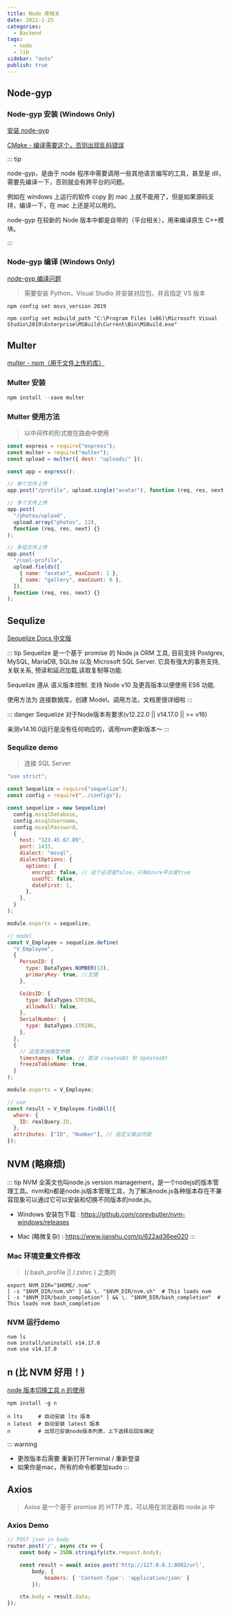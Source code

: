 ```yaml
---
title: Node 库相关
date: 2022-1-25
categories:
  - Backend
tags:
  - node
  - lib
sidebar: "auto"
publish: true
---
```


## Node-gyp

### Node-gyp 安装 (Windows Only)

[安装 node-gyp](https://zhuanlan.zhihu.com/p/164543031)

[CMake - 编译需要这个，否则出现乱码错误](https://cmake.org/)

::: tip

node-gyp，是由于 node 程序中需要调用一些其他语言编写的工具，甚至是 dll，需要先编译一下，否则就会有跨平台的问题。

例如在 windows 上运行的软件 copy 到 mac 上就不能用了，但是如果源码支持，编译一下，在 mac 上还是可以用的。

node-gyp 在较新的 Node 版本中都是自带的（平台相关），用来编译原生 C++模块。

:::

### Node-gyp 编译 (Windows Only)

[node-gyp 编译问题](https://www.cnblogs.com/fanqisoft/p/13171657.html)

> 需要安装 Python，Visual Studio 并安装对应包，并且指定 VS 版本

```shell
npm config set msvs_version 2019

npm config set msbuild_path "C:\Program Files (x86)\Microsoft Visual Studio\2019\Enterprise\MSBuild\Current\Bin\MSBuild.exe"
```

## Multer

[multer - npm（用于文件上传的库）](https://www.npmjs.com/package/multer)

### Multer 安装

```js
npm install --save multer
```

### Multer 使用方法

> 以中间件的形式放在路由中使用

```js
const express = require("express");
const multer = require("multer");
const upload = multer({ dest: "uploads/" });

const app = express();

// 单个文件上传
app.post("/profile", upload.single("avatar"), function (req, res, next) {});

// 多个文件上传
app.post(
  "/photos/upload",
  upload.array("photos", 12),
  function (req, res, next) {}
);

// 多组文件上传
app.post(
  "/cool-profile",
  upload.fields([
    { name: "avatar", maxCount: 1 },
    { name: "gallery", maxCount: 8 },
  ]),
  function (req, res, next) {}
);
```

## Sequlize

[Sequelize Docs 中文版](https://demopark.github.io/sequelize-docs-Zh-CN/)

::: tip
Sequelize 是一个基于 promise 的 Node.js ORM 工具, 目前支持 Postgres, MySQL, MariaDB, SQLite 以及 Microsoft SQL Server. 它具有强大的事务支持, 关联关系, 预读和延迟加载,读取复制等功能.

Sequelize 遵从 语义版本控制. 支持 Node v10 及更高版本以便使用 ES6 功能.

使用方法为 连接数据库，创建 Model，调用方法，文档里很详细啦
:::

::: danger
Sequelize 对于Node版本有要求(v12.22.0 || v14.17.0 || >= v16)

亲测v14.16.0运行是没有任何响应的，请用nvm更新版本～
:::

### Sequlize demo

> 连接 SQL Server

```js
"use strict";

const Sequelize = require("sequelize");
const config = require("../configs");

const sequelize = new Sequelize(
  config.mssqlDatabase,
  config.mssqlUsername,
  config.mssqlPassword,
  {
    host: "123.45.67.89",
    port: 1433,
    dialect: "mssql",
    dialectOptions: {
      options: {
        encrypt: false, // 这个必须是false，只有Azure平台是true
        useUTC: false,
        dateFirst: 1,
      },
    },
  }
);

module.exports = sequelize;

// model
const V_Employee = sequelize.define(
  "V_Employee",
  {
    PersonID: {
      type: DataTypes.NUMBER(13),
      primaryKey: true, //主键
    },

    CeibsID: {
      type: DataTypes.STRING,
      allowNull: false,
    },
    SerialNumber: {
      type: DataTypes.STRING,
    },
  },
  {
    // 这是其他模型参数
    timestamps: false, // 取消 createdAt 和 UpdatedAt
    freezeTableName: true,
  }
);

module.exports = V_Employee;

// use
const result = V_Employee.findAll({
  where: {
    ID: realQuery.ID,
  },
  attributes: ["ID", "Number"], // 自定义输出内容
});
```
## NVM (略麻烦)

::: tip
NVM 全英文也叫node.js version management，是一个nodejs的版本管理工具。nvm和n都是node.js版本管理工具，为了解决node.js各种版本存在不兼容现象可以通过它可以安装和切换不同版本的node.js。

- Windows 安装包下载 : https://github.com/coreybutler/nvm-windows/releases

- Mac (略微复杂) : https://www.jianshu.com/p/622ad36ee020
:::

### Mac 环境变量文件修改

> (/.bash_profile || /.zshrc ) 之类的

``` shell
export NVM_DIR="$HOME/.nvm"
[ -s "$NVM_DIR/nvm.sh" ] && \. "$NVM_DIR/nvm.sh"  # This loads nvm
[ -s "$NVM_DIR/bash_completion" ] && \. "$NVM_DIR/bash_completion"  # This loads nvm bash_completion
```

### NVM 运行demo

``` shell
nvm ls
nvm install/uninstall v14.17.0
nvm use v14.17.0
```

## n (比 NVM 好用！)

[node 版本切换工具 n 的使用](https://www.jianshu.com/p/a2ee8f61a8ca)

```shell
npm install -g n

n lts     # 自动安装 lts 版本
n latest  # 自动安装 latest 版本
n         # 出现已安装node版本列表，上下选择后回车确定
```

::: warning
- 更改版本后需要 重新打开Terminal / 重新登录
- 如果你是mac，所有的命令都要加sudo
:::

## Axios

> Axios 是一个基于 promise 的 HTTP 库，可以用在浏览器和 node.js 中

### Axios Demo

``` js
// POST json in body 
router.post('/', async ctx => {
	const body = JSON.stringify(ctx.request.body);

	const result = await axios.post('http://127.0.0.1:8082/url',
		body, {
			headers: { 'Content-Type': 'application/json' }
		});

	ctx.body = result.data;
});
```